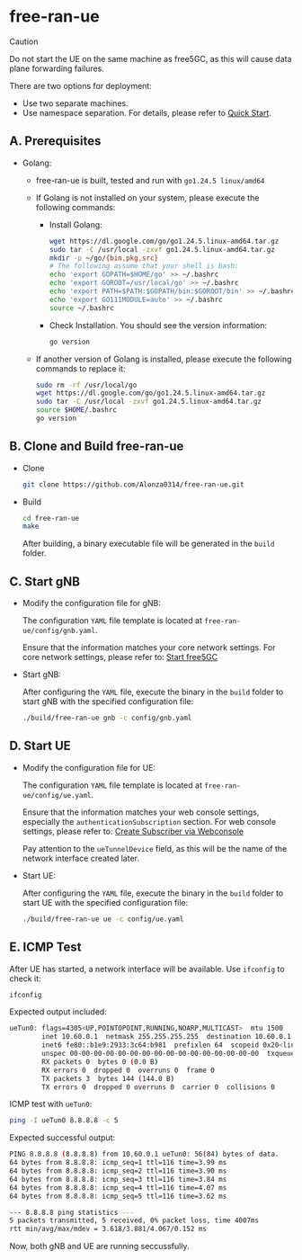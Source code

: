 # free-ran-ue

> [!Caution]
> Do not start the UE on the same machine as free5GC, as this will cause data plane forwarding failures.
>
> There are two options for deployment:
>
> - Use two separate machines.
> - Use namespace separation. For details, please refer to [Quick Start](03-free-ran-ue-with-namespace.md).

## A. Prerequisites

- Golang:

    - free-ran-ue is built, tested and run with `go1.24.5 linux/amd64`
    - If Golang is not installed on your system, please execute the following commands:

        - Install Golang:

            ```bash
            wget https://dl.google.com/go/go1.24.5.linux-amd64.tar.gz
            sudo tar -C /usr/local -zxvf go1.24.5.linux-amd64.tar.gz
            mkdir -p ~/go/{bin,pkg,src}
            # The following assume that your shell is bash:
            echo 'export GOPATH=$HOME/go' >> ~/.bashrc
            echo 'export GOROOT=/usr/local/go' >> ~/.bashrc
            echo 'export PATH=$PATH:$GOPATH/bin:$GOROOT/bin' >> ~/.bashrc
            echo 'export GO111MODULE=auto' >> ~/.bashrc
            source ~/.bashrc
            ```

        - Check Installation. You should see the version information:

            ```bash
            go version
            ```

    - If another version of Golang is installed, please execute the following commands to replace it:

        ```bash
        sudo rm -rf /usr/local/go
        wget https://dl.google.com/go/go1.24.5.linux-amd64.tar.gz
        sudo tar -C /usr/local -zxvf go1.24.5.linux-amd64.tar.gz
        source $HOME/.bashrc
        go version
        ```

## B. Clone and Build free-ran-ue

- Clone

    ```bash
    git clone https://github.com/Alonza0314/free-ran-ue.git
    ```

- Build

    ```bash
    cd free-ran-ue
    make
    ```

    After building, a binary executable file will be generated in the `build` folder.

## C. Start gNB

- Modify the configuration file for gNB:

    The configuration `YAML` file template is located at `free-ran-ue/config/gnb.yaml`.

    Ensure that the information matches your core network settings. For core network settings, please refer to: [Start free5GC](01-start-free5gc.md)

- Start gNB:

    After configuring the `YAML` file, execute the binary in the `build` folder to start gNB with the specified configuration file:

    ```bash
    ./build/free-ran-ue gnb -c config/gnb.yaml
    ```

## D. Start UE

- Modify the configuration file for UE:

    The configuration `YAML` file template is located at `free-ran-ue/config/ue.yaml`.

    Ensure that the information matches your web console settings, especially the `authenticationSubscription` section. For web console settings, please refer to: [Create Subscriber via Webconsole](https://free5gc.org/guide/Webconsole/Create-Subscriber-via-webconsole/)

    Pay attention to the `ueTunnelDevice` field, as this will be the name of the network interface created later.

- Start UE:

    After configuring the `YAML` file, execute the binary in the `build` folder to start UE with the specified configuration file:

    ```bash
    ./build/free-ran-ue ue -c config/ue.yaml
    ```

## E. ICMP Test

After UE has started, a network interface will be available. Use `ifconfig` to check it:

```bash
ifconfig
```

Expected output included:

```bash
ueTun0: flags=4305<UP,POINTOPOINT,RUNNING,NOARP,MULTICAST>  mtu 1500
        inet 10.60.0.1  netmask 255.255.255.255  destination 10.60.0.1
        inet6 fe80::b1e9:2933:3c64:b981  prefixlen 64  scopeid 0x20<link>
        unspec 00-00-00-00-00-00-00-00-00-00-00-00-00-00-00-00  txqueuelen 500  (UNSPEC)
        RX packets 0  bytes 0 (0.0 B)
        RX errors 0  dropped 0  overruns 0  frame 0
        TX packets 3  bytes 144 (144.0 B)
        TX errors 0  dropped 0 overruns 0  carrier 0  collisions 0
```

ICMP test with `ueTun0`:

```bash
ping -I ueTun0 8.8.8.8 -c 5
```

Expected successful output:

```bash
PING 8.8.8.8 (8.8.8.8) from 10.60.0.1 ueTun0: 56(84) bytes of data.
64 bytes from 8.8.8.8: icmp_seq=1 ttl=116 time=3.99 ms
64 bytes from 8.8.8.8: icmp_seq=2 ttl=116 time=3.90 ms
64 bytes from 8.8.8.8: icmp_seq=3 ttl=116 time=3.84 ms
64 bytes from 8.8.8.8: icmp_seq=4 ttl=116 time=4.07 ms
64 bytes from 8.8.8.8: icmp_seq=5 ttl=116 time=3.62 ms

--- 8.8.8.8 ping statistics ---
5 packets transmitted, 5 received, 0% packet loss, time 4007ms
rtt min/avg/max/mdev = 3.618/3.881/4.067/0.152 ms
```

Now, both gNB and UE are running seccussfully.
